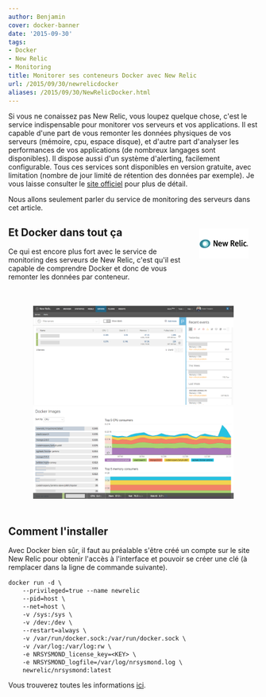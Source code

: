 ```yaml
---
author: Benjamin
cover: docker-banner
date: '2015-09-30'
tags:
- Docker
- New Relic
- Monitoring
title: Monitorer ses conteneurs Docker avec New Relic
url: /2015/09/30/newrelicdocker
aliases: /2015/09/30/NewRelicDocker.html
---
```



Si vous ne conaissez pas New Relic, vous loupez quelque chose, c'est le service indispensable pour monitorer vos serveurs et vos applications. Il est capable d'une part de vous remonter les données physiques de vos serveurs (mémoire, cpu, espace disque), et d'autre part d'analyser les performances de vos applications (de nombreux langages sont disponibles). Il dispose aussi d'un système d'alerting, facilement configurable. Tous ces services sont disponibles en version gratuite, avec limitation (nombre de jour limité de rétention des données par exemple). Je vous laisse consulter le [site officiel](http://www.newrelic.com) pour plus de détail.

Nous allons seulement parler du service de monitoring des serveurs dans cet article.

<div style="float:right;margin:20px">
    <a href="/images/postNewrelicDocker/new-relic.png" data-lightbox="group-1" title="New Relic Logo" class="inlineBoxes">
        <img class="medium" src="/images/postNewrelicDocker/new-relic.png" alt="New Relic Logo"/>
    </a>
</div>

<div class="clearfix"></div>



## Et Docker dans tout ça

Ce qui est encore plus fort avec le service de monitoring des serveurs de New Relic, c'est qu'il est capable de comprendre Docker et donc de vous remonter les données par conteneur.

<div style="text-align:center;margin:50px">
    <a href="/images/postNewrelicDocker/screen-newrelic-1.png" data-lightbox="group-3" title="Screen 1 New Relic" class="inlineBoxes">
        <img class="medium" src="/images/postNewrelicDocker/screen-newrelic-1.png" alt="Screen 1 New Relic"/>
    </a>
    <a href="/images/postNewrelicDocker/screen-newrelic-2.png" data-lightbox="group-3" title="Screen 2 New Relic" class="inlineBoxes">
        <img class="medium" src="/images/postNewrelicDocker/screen-newrelic-2.png" alt="Screen 2 New Relic"/>
    </a>
</div>

<div class="clearfix"></div>

## Comment l'installer

Avec Docker bien sûr, il faut au préalable s'être créé un compte sur le site New Relic pour obtenir l'accès à l'interface et pouvoir se créer une clé (à remplacer dans la ligne de commande suivante).

	docker run -d \
		--privileged=true --name newrelic
		--pid=host \
		--net=host \
		-v /sys:/sys \
		-v /dev:/dev \
		--restart=always \
		-v /var/run/docker.sock:/var/run/docker.sock \
		-v /var/log:/var/log:rw \
		-e NRSYSMOND_license_key=<KEY> \
		-e NRSYSMOND_logfile=/var/log/nrsysmond.log \
		newrelic/nrsysmond:latest

Vous trouverez toutes les informations [ici](https://hub.docker.com/r/newrelic/nrsysmond/).
